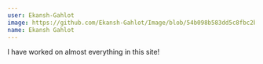```yaml
---
user: Ekansh-Gahlot
image: https://github.com/Ekansh-Gahlot/Image/blob/54b098b583dd5c8fbc2ba23000a69f053445467a/Screenshot%202021-04-16%20at%202.50.26%20PM.png
name: Ekansh Gahlot
---
```

I have worked on almost everything in this site!
